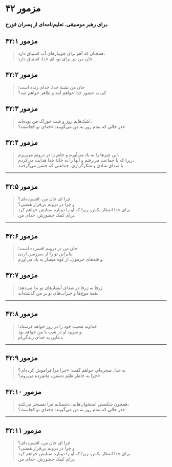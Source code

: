 # مزمور ۴۲

### برای رهبر موسیقی. تعلیم‌نامه‌ای از پسران قورح.

## مزمور ۴۲:۱

> همچنان که آهو برای جویبارهای آب اشتیاق دارد،  
> جان من نیز برای تو، ای خدا، اشتیاق دارد.

## مزمور ۴۲:۲

> جان من تشنهٔ خدا، خدای زنده است؛  
> کی به حضور خدا خواهم آمد و ظاهر خواهم شد؟

## مزمور ۴۲:۳

> اشک‌هایم روز و شب خوراک من بوده‌اند،  
> در حالی که تمام روز به من می‌گویند: «خدای تو کجاست؟»

## مزمور ۴۲:۴

> این چیزها را به یاد می‌آورم و جانم را در درونم می‌ریزم.  
> زیرا که با جماعت می‌رفتم و آنها را به خانهٔ خدا هدایت می‌کردم،  
> با صدای شادی و شکرگزاری، جماعتی که جشن می‌گرفتند.

---

## مزمور ۴۲:۵

> چرا ای جان من، افسرده‌ای؟  
> و چرا در درونم بی‌قرار هستی؟  
> برای خدا انتظار بکش، زیرا که او را دوباره ستایش خواهم کرد  
> برای کمک حضورش، خدای من.

---

## مزمور ۴۲:۶

> جان من در درونم افسرده است؛  
> بنابراین تو را از سرزمین اردن  
> و قله‌های حرمون، از کوه میصار به یاد می‌آورم.

## مزمور ۴۲:۷

> ژرفا به ژرفا در صدای آبشارهای تو ندا می‌دهد؛  
> همهٔ موج‌ها و خیزاب‌های تو بر من گذشته‌اند.

---

## مزمور ۴۲:۸

> خداوند محبت خود را در روز خواهد فرستاد؛  
> و سرود او در شب با من خواهد بود،  
> دعایی به خدای زندگی‌ام.

---

## مزمور ۴۲:۹

> به خدا، صخره‌ام، خواهم گفت: «چرا مرا فراموش کرده‌ای؟  
> چرا به خاطر ظلم دشمن، ماتم‌زده می‌روم؟»

## مزمور ۴۲:۱۰

> همچون شکستن استخوان‌هایم، دشمنانم مرا تمسخر می‌کنند،  
> در حالی که تمام روز به من می‌گویند: «خدای تو کجاست؟»

---

## مزمور ۴۲:۱۱

> چرا ای جان من، افسرده‌ای؟  
> و چرا در درونم بی‌قرار هستی؟  
> برای خدا انتظار بکش، زیرا که او را دوباره ستایش خواهم کرد  
> برای کمک حضورش، خدای من.
